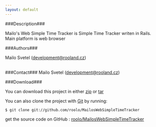```yaml
---
layout: default
---
```

###Description###

<div class="description">
Mailo's Web Simple Time Tracker is Simple Time Tracker writen in Rails. Main platform is web browser
</div>

###Authors###

Mailo Svetel (development@rooland.cz)<br/><br/>

###Contact###
Mailo Svetel (development@rooland.cz)<br/>

###Download###

You can download this project in either
[zip](http://github.com/roolo/MailosWebSimpleTimeTracker/zipball/master) or
[tar](http://github.com/roolo/MailosWebSimpleTimeTracker/tarball/master)
 
You can also clone the project with <a href="http://git-scm.com">Git</a>
by running:

    $ git clone git://github.com/roolo/MailosWebSimpleTimeTracker

<div class="footer">
get the source code on GitHub : <a href="http://github.com/roolo/MailosWebSimpleTimeTracker">roolo/MailosWebSimpleTimeTracker</a>
</div>

